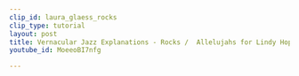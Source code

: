 ```yaml
---
clip_id: laura_glaess_rocks
clip_type: tutorial
layout: post
title: Vernacular Jazz Explanations - Rocks /  Allelujahs for Lindy Hop and Swing Dance
youtube_id: MoeeoBI7nfg

---
```


